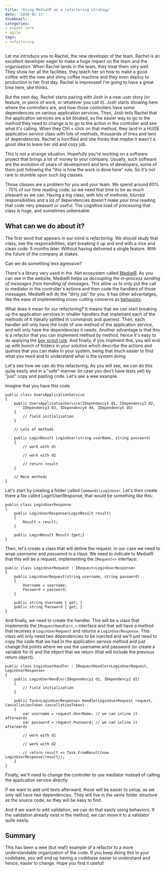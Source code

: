 ```yaml
---
title: 'Using MediatR as a refactoring strategy'
date: '2020-02-13'
thumbnail: 
categories:
- aspnet core
- agile
tags:
- refactoring
---
```


Let me introduce you to Rachel, the new developer of the team. Rachel is an excellent developer eager to make a huge impact on the team and the organisation. When Rachel lands in the team, they treat them very well. They show her all the facilities, they teach her on how to make a good coffee with the new and shiny coffee machine and they even deploy to production in her first day. Rachel is impressed! I'm going to have a great time here, she thinks.

But the next day, Rachel starts pairing with Josh in a new user story (or feature, or piece of work, or whatever you call it). Josh starts showing here where the controllers are, and how those controllers have some dependencies on various application services. Then, Josh tells Rachel that the application services are a bit bloated, so the easier way to go to the method they need to change is to go to the action in the controller and see what it's calling. When they Ctrl + click on that method, they land in a HUGE application service class with lots of methods, thousands of lines and tens of dependencies. Rachel is horrified and she thinks that maybe it wasn't a good idea to leave her old and cozy job.

This is not a strange situation. Hopefully you're working on a software project that brings a lot of money to your company. Usually, such software are the evolution of years of development and tens of developers, some of them just following the "this is how the work is done here" rule. So it's not rare to stumble upon such big classes.

Those classes are a problem for you and your team. We spend around 60% - 70% of our time reading code, so we need that time to be as much pleasant as we can. Having a big class, with lots of methods, blurred responsibilities and a lot of dependencies doesn't make your time reading that code very pleasant or useful. The cognitive load of processing that class is huge, and sometimes unbereable.

## What can we do about it?

The first word that appears in our mind is *refactoring*. We should study that class, see the responsibilities, start breaking it up and end with a nice and clean code. 5 months later. Without having delivered a single feature. With the future of the company at stakes.

Can we do something less agressive?

There's a library very used in the .Net ecosystem called [MediatR](https://github.com/jbogard/MediatR). As you can see in the website, MediatR helps us *decoupling the in-process sending of messages from handling of messages*. This allow us to only put the call to mediator in the controller's actions and then code the handlers of those messages. MediatR will do the "dirty job" for you. It has other advantatges, like the ease of implementing cross-cutting concerns as [behaviors](https://github.com/jbogard/MediatR/wiki/Behaviors).

What does it mean for our refactoring? It means that we can start breaking up the application services in smaller handlers that implement each of the methods of it (Ideally splitted in commands and queries). Then, each handler will only have the code of one method of the application service, and will only have the dependencies it needs. Another advantage is that this is a refactor that you can implement method by method, hence it's easy to do applying the [boy scout rule](https://deviq.com/boy-scout-rule/). And finally, if you implment this, you will end up with bunch of folders in your solution which describe the actions and queries that you can make in your system, being that much easier to find what you need and to understand what is the system doing.

Let's see how we can do this refactoring. As you will see, we can do this quite easily and in a "safe" manner (in case you don't have tests yet) by "just" copy and pasting code. Let's see a wee example.

Imagine that you have this code

```
public class UsersApplicationService
{
    public UsersApplicationService(IDependency1 d1, IDependency2 d2, 
        IDependency3 d3, IDependency4 d4, IDependency5 d5)
    {
        // field initialization
    }

    // Lots of methods

    public LoginResult LoginUser(string userName, string password)
    {
        // work with d1

        // work with d2

        // return result
    }

    // More methods
}
```

Let's start by creating a folder called `Commands\LoginUser`. Let's then create there a file called LoginUserResponse, that would be something like this:

```
public class LoginUserResponse
{
    public LoginUserResponse(LoginResult result)
    {
        Result = result;
    }

    public LoginResult Result {get;}
}
```

Then, let's create a class that will define the request. In our case we need to wrap *username* and *password* in a class. We need to indicate to MediatR that this will be a request, implementing the `IRequest<>` interface:

```
public class LoginUserRequest : IRequest<LoginUserResponse>
{
    public LoginUserRequest(string username, string password)
    {
        Username = username;
        Password = password;
    }

    public string Username { get; }
    public string Password { get; }
}
```

And finally, we need to create the handler. This will be a class that implements the `IRequestHandler<,>` interface and that will have a method that receives a `LoginUserRequest` and returns a `LoginUserResponse`. This class will only need two dependencies to be injected and we'll just need to copy the code that we had in the application service method and just change the points where we use the username and password (or create a variable for it) and the object that we return (that will include the previous return object).

```
public class LoginUserHandler : IRequestHandler<LoginUserRequest, LoginUserResponse>
{
    public LoginUserHandler(IDependency1 d1, IDependency2 d2)
    {
        // field initialization
    }

    public Task<LoginUserResponse> Handle(LoginUserRequest request, CancellationToken cancellationToken)
    {
        var username = request.UserName; // we can inline it afterwards
        var password = request.Password; // we can inline it afterwards

        // work with d1 

        // work with d2

        // return result => Task.FromResult(new LoginUserResponse(result));
    }
}
```

Finally, we'll need to change the controller to use mediator instead of calling the application service directly.

If we want to add unit tests afterward, those will be easier to setup, as we only will have two dependencies. They will live in the same folder structure as the source code, so they will be easy to find.

And if we want to add validation, we can do that easily using behaviors. If the validation already exist in the method, we can move it to a validator quite easily.

## Summary
This has been a wee (but real!) example of a refactor to a more understandable organization of the code. If you keep doing this in your codebase, you will end up having a codebase easier to understand and hence, easier to change. Hope you find it useful!